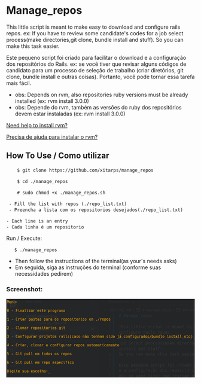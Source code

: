 # Manage_repos

This little script is meant to make easy to download and configure rails repos.
ex: If you have to review some candidate's codes for a job select process(make directories,git clone, bundle install and stuff).
So you can make this task easier.

Este pequeno script foi criado para facilitar o download e a configuração dos repositórios do Rails.
ex: se você tiver que revisar alguns códigos de candidato para um processo de seleção de trabalho (criar diretórios, git clone, bundle install e outras coisas).
Portanto, você pode tornar essa tarefa mais fácil.

* obs: Depends on rvm, also repositories ruby versions must be already installed (ex: rvm install 3.0.0)
* obs: Depende do rvm, também as versões do ruby ​​dos repositórios devem estar instaladas (ex: rvm install 3.0.0)

[Need help to install rvm?](https://rvm.io/rvm/install)

[Precisa de ajuda para instalar o rvm?](https://rvm.io/rvm/install)

## How To Use / Como utilizar

```
    $ git clone https://github.com/xitarps/manage_repos
```
```
    $ cd ./manage_repos
```
```
    # sudo chmod +x ./manage_repos.sh
```
```
 - Fill the list with repos (./repo_list.txt)
 - Preencha a lista com os repositorios desejados(./repo_list.txt)
 ```
 ```
 - Each line is an entry 
 - Cada linha é um repositorio
 ```
 
 Run / Execute:
 ```
    $ ./manage_repos
 ```
 
 - Then follow the instructions of the terminal(as your's needs asks)
 - Em seguida, siga as instruções do terminal (conforme suas necessidades pedirem)

### Screenshot:
!["img"](./imgs/Screenshot.png)
